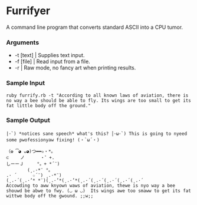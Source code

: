 # Furrifyer
A command line program that converts standard ASCII into a CPU tumor. 

### Arguments
* -t [text]	| Supplies text input.
* -f 	[file]	| Read input from a file.
* -r 			| Raw mode, no fancy art when printing results.

### Sample Input
```
ruby furrify.rb -t "According to all known laws of aviation, there is no way a bee should be able to fly. Its wings are too small to get its fat little body off the ground."
```
### Sample Output
```
|･`) *notices sane speech* what's this? │･ω･`) This is going to nyeed some pwofessionyaw fixing! (・`ω´・)

（✿ ͡◕ ᴗ◕)つ━━✫・*。
⊂　　 ノ 　　　・゜+.
しーーＪ　　　°。+ *´¨)
        (¸.·*¨ °。
.· ´      ☆´¨) ¸.·*¨)
(¸.·´(¸.·’* *¨)(¸.·’*(¸.·’*(¸.·´(¸.·´(¸.·´(¸.·´(¸.·´
Accowding to aww knyown waws of aviation, thewe is nyo way a bee shouwd be abwe to fwy. (◡ ω ◡)  Its wings awe too smaww to get its fat wittwe body off the gwound. ;;w;;
```
